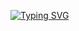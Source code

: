 <a href="https://wolfhex.com"><img src="https://readme-typing-svg.herokuapp.com?font=JetBrains+Mono&pause=500&color=525252&center=true&vCenter=true&random=false&width=1200&lines=Sup!+I'm+WolfHex;Fluent+in+C%2FC%2B%2B+Python+and+maybe+Rust;Chatting+on+mIRC+while+eating+Doritos" alt="Typing SVG" /></a>

